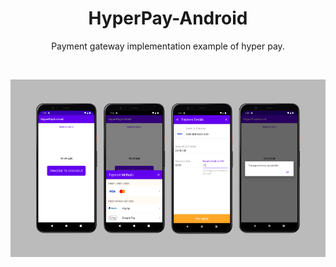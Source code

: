 <h1 align="center">HyperPay-Android</h1>

<p align="center">  
Payment gateway implementation example of hyper pay.
</p>
</br>

<p align="center">
<img src="https://github.com/rrsaikat/HyperPay-Android/blob/main/overview.png"/>
</p>
